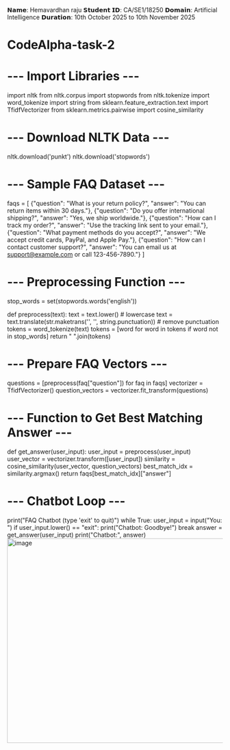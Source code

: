 𝗡𝗮𝗺𝗲: Hemavardhan raju
𝗦𝘁𝘂𝗱𝗲𝗻𝘁 𝗜𝗗: CA/SE1/18250
𝗗𝗼𝗺𝗮𝗶𝗻: Artificial Intelligence
𝗗𝘂𝗿𝗮𝘁𝗶𝗼𝗻: 10th October 2025 to 10th November 2025
# CodeAlpha-task-2
# --- Import Libraries ---
import nltk
from nltk.corpus import stopwords
from nltk.tokenize import word_tokenize
import string
from sklearn.feature_extraction.text import TfidfVectorizer
from sklearn.metrics.pairwise import cosine_similarity

# --- Download NLTK Data ---
nltk.download('punkt')
nltk.download('stopwords')

# --- Sample FAQ Dataset ---
faqs = [
    {"question": "What is your return policy?", "answer": "You can return items within 30 days."},
    {"question": "Do you offer international shipping?", "answer": "Yes, we ship worldwide."},
    {"question": "How can I track my order?", "answer": "Use the tracking link sent to your email."},
    {"question": "What payment methods do you accept?", "answer": "We accept credit cards, PayPal, and Apple Pay."},
    {"question": "How can I contact customer support?", "answer": "You can email us at support@example.com or call 123-456-7890."}
]

# --- Preprocessing Function ---
stop_words = set(stopwords.words('english'))

def preprocess(text):
    text = text.lower()  # lowercase
    text = text.translate(str.maketrans('', '', string.punctuation))  # remove punctuation
    tokens = word_tokenize(text)
    tokens = [word for word in tokens if word not in stop_words]
    return " ".join(tokens)

# --- Prepare FAQ Vectors ---
questions = [preprocess(faq["question"]) for faq in faqs]
vectorizer = TfidfVectorizer()
question_vectors = vectorizer.fit_transform(questions)

# --- Function to Get Best Matching Answer ---
def get_answer(user_input):
    user_input = preprocess(user_input)
    user_vector = vectorizer.transform([user_input])
    similarity = cosine_similarity(user_vector, question_vectors)
    best_match_idx = similarity.argmax()
    return faqs[best_match_idx]["answer"]

# --- Chatbot Loop ---
print("FAQ Chatbot (type 'exit' to quit)")
while True:
    user_input = input("You: ")
    if user_input.lower() == "exit":
        print("Chatbot: Goodbye!")
        break
    answer = get_answer(user_input)
    print("Chatbot:", answer)
<img width="762" height="477" alt="image" src="https://github.com/user-attachments/assets/785a7f9a-4af9-4ebf-adfe-1bc3e8c40a65" />
